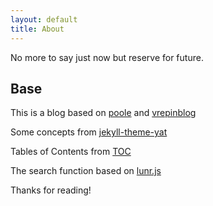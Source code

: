 ```yaml
---
layout: default
title: About
---
```


<p class="message">
  No more to say just now but reserve for future.
</p>

## Base

This is a blog based on [poole](https://github.com/poole) and [vrepinblog](https://github.com/vitalyrepin/vrepinblog)

Some concepts from [jekyll-theme-yat](https://github.com/jeffreytse/jekyll-theme-yat/)

Tables of Contents from [TOC](https://github.com/allejo/jekyll-toc)

The search function based on [lunr.js](http://jekyll.tips/jekyll-casts/jekyll-search-using-lunr-js/)

Thanks for reading!
